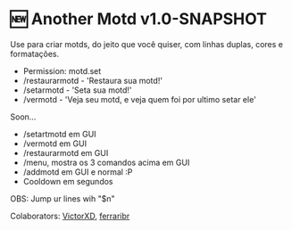 # 🆕 Another Motd v1.0-SNAPSHOT

Use para criar motds, do jeito que você quiser, com linhas duplas, cores e formatações.

	
 - Permission: motd.set
 - /restaurarmotd - 'Restaura sua motd!'
 - /setarmotd - 'Seta sua motd!'
 - /vermotd - 'Veja seu motd, e veja quem foi por ultimo setar ele'
 
Soon...
	
 - /setartmotd em GUI
 - /vermotd em GUI
 - /restaurarmotd em GUI
 - /menu, mostra os 3 comandos acima em GUI
 - /addmotd em GUI e normal :P
 - Cooldown em segundos

OBS: Jump ur lines wih "$n"

Colaborators:
[VictorXD](https://github.com/ViiictorXD), [ferraribr](https://github.com/ferraari)

